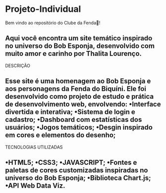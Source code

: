 # Projeto-Individual

Bem vindo ao repositório do Clube da Fenda🍍!

Aqui você encontra um site temático inspirado no universo do Bob Esponja, desenvolvido com muito amor e carinho por Thalita Lourenço.
-------------------------------------------------------------------------------------------------------------------------------------------------------------------
DESCRIÇÃO

Esse site é uma homenagem ao Bob Esponja e aos personagens da Fenda do Biquíni. Ele foi desenvolvido como projeto de estudo e prática de desenvolvimento web, envolvendo:
•Interface divertida e interativa;
•Sistema de login e cadastro;
•Dashboard com estatísticas dos usuários;
•Jogos temáticos;
•Desgin inspirado em cores e elementos do desenho;
-------------------------------------------------------------------------------------------------------------------------------------------------------------------
TECNOLOGIAS UTILIZADAS

•HTML5;
•CSS3;
•JAVASCRIPT;
•Fontes e paletas de cores customizadas inspiradas no universo do Bob Esponja;
•Biblioteca Chart.js;
•API Web Data Viz.
-------------------------------------------------------------------------------------------------------------------------------------------------------------------
